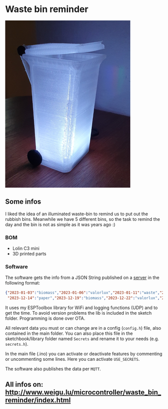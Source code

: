 # Waste bin reminder

![waste bin reminder](png/waste_bin_400_v.png "waste bin reminder")

## Some infos

I liked the idea of an illuminated waste-bin to remind us to put out the rubbish bins. Meanwhile we have 5 different bins, so the task to remind the day and the bin is not as simple as it was years ago :)

### BOM

- Lolin C3 mini
- 3D printed parts

### Software

The software gets the info from a JSON String published on a [server](https://www.weigu.lu/waste_collection/index.php) in the following format:

```JSON
{"2023-01-03":"biomass","2023-01-06":"valorlux","2023-01-11":"waste","2023-01-12":"paper",
 "2023-12-14":"paper","2023-12-19":"biomass","2023-12-22":"valorlux","2023-12-27":"waste"}
```

It uses my ESPToolbox library for WiFi and logging functions (UDP) and to get the time. To avoid version problems the lib is included in the sketch folder. Programming is done over OTA.

All relevant data you must or can change are in a config (`config.h`) file, also contained in the main folder. You can also place this file in the sketchbook/library folder named `Secrets` and rename it to your needs (e.g. `secrets.h`).

In the main file (.ino) you can activate or deactivate features by commenting or uncommenting some lines. Here you can activate `USE_SECRETS`.

The software also publishes the data per `MQTT`.


## All infos on: <http://www.weigu.lu/microcontroller/waste_bin_reminder/index.html>
